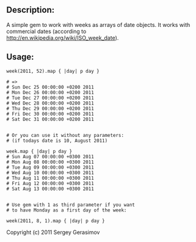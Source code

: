 ## Description:
A simple gem to work with weeks as arrays of date objects. It works with commercial dates (according to http://en.wikipedia.org/wiki/ISO_week_date).

## Usage:

    week(2011, 52).map { |day| p day }
    
    # =>
    # Sun Dec 25 00:00:00 +0200 2011
    # Mon Dec 26 00:00:00 +0200 2011
    # Tue Dec 27 00:00:00 +0200 2011
    # Wed Dec 28 00:00:00 +0200 2011
    # Thu Dec 29 00:00:00 +0200 2011
    # Fri Dec 30 00:00:00 +0200 2011
    # Sat Dec 31 00:00:00 +0200 2011


    # Or you can use it without any parameters:
    # (if todays date is 10, August 2011)

    week.map { |day| p day }
    # Sun Aug 07 00:00:00 +0300 2011
    # Mon Aug 08 00:00:00 +0300 2011
    # Tue Aug 09 00:00:00 +0300 2011
    # Wed Aug 10 00:00:00 +0300 2011
    # Thu Aug 11 00:00:00 +0300 2011
    # Fri Aug 12 00:00:00 +0300 2011
    # Sat Aug 13 00:00:00 +0300 2011


    # Use gem with 1 as third parameter if you want 
    # to have Monday as a first day of the week:

    week(2011, 8, 1).map { |day| p day }


Copyright (c) 2011 Sergey Gerasimov
